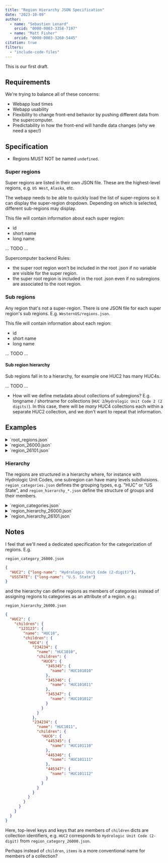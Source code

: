 ```yaml
---
title: "Region Hierarchy JSON Specification"
date: "2023-10-09"
author:
  - name: "Sebastien Lenard"
    orcid: "0000-0003-3358-7197"
  - name: "Matt Fisher"
    orcid: "0000-0003-3260-5445"
citation: true
filters:
  - "include-code-files"
---
```


This is our first draft.

## Requirements

We're trying to balance all of these concerns:

- Webapp load times
- Webapp usability
- Flexibility to change front-end behavior by pushing different data from the
  supercomputer.
- Predictability in how the front-end will handle data changes (why we need a spec!)


## Specification

* Regions MUST NOT be named `undefined`.


### Super regions

Super regions are listed in their own JSON file. These are the highest-level regions,
e.g. `US West`, `Alaska`, etc.

The webapp needs to be able to quickly load the list of super-regions so it can display
the super-region dropdown. Depending on which is selected, different sub-regions may
display.

This file will contain information about each super region:

- id
- short name
- long name

... TODO ...

Supercomputer backend Rules: 
- the super root region won't be included in the root .json if no variable are visible for the super region.
- the super root region is included in the root .json even if no subregions are associated to the root region.

### Sub regions

Any region that's not a super-region. There is one JSON file for each super region's sub
regions. E.g. `WesternUS/regions.json`.

This file will contain information about each region:

- id
- short name
- long name


... TODO ...


#### Sub region hierarchy

Sub regions fall in to a hierarchy, for example one HUC2 has many HUC4s.

... TODO ...

- How will we define metadata about collections of subregions? E.g. longname / shortname
  for collections (`HUC 2`/`Hydrologic Unit Code 2 (2 digits)`). In this case, there
  will be _many_ HUC4 collections each within a separate HUC2 collection, and we don't
  want to repeat that information.


## Examples

<details>
<summary>`root_regions.json`</summary>
```{.json include="root_regions.json"}
```
</details>

<details>
<summary>`region_26000.json`</summary>
```{.json include="region_26000.json"}
```
</details>

<details>
<summary>`region_26101.json`</summary>
```{.json include="region_26101.json"}
```
</details>


### Hierarchy

The regions are structured in a hierarchy where, for instance with Hydrologic Unit
Codes, one subregion can have many levels subdivisions. `region_categories.json` defines
the grouping types, e.g. "HUC" or "US State", and `region_hierarchy_*.json` define the
structure of groups and their members.

<details>
<summary>`region_categories.json`</summary>
```{.json include="region_categories.json"}
```
</details>

<details>
<summary>`region_hierarchy_26000.json`</summary>
```{.json include="region_hierarchy_26000.json"}
```
</details>

<details>
<summary>`region_hierarchy_26101.json`</summary>
```{.json include="region_hierarchy_26101.json"}
```
</details>


## Notes

I feel that we'll need a dedicated specification for the categorization of regions. E.g.

`region_category_26000.json`
```json
{
  "HUC2": {"long-name": "Hydrologic Unit Code (2-digit)"},
  "USSTATE": {"long-name": "U.S. State"}
}
```

and the hierarchy can define regions as members of categories instead of assigning
regions to categories as an attribute of a region. e.g.:

`region_hierarchy_26000.json`
```json
{
  "HUC2": {
    "children": {
      "123123": {
        "name": "HUC10",
        "children": {
          "HUC4": {
            "234234": {
              "name": "HUC1010",
              "children": {
                "HUC6": {
                  "345345": {
                    "name": "HUC101010"
                  },
                  "345346": {
                    "name": "HUC101011"
                  },
                  "345347": {
                    "name": "HUC101012"
                  }
                }
              }
            },
            "234234": {
              "name": "HUC1011",
              "children": {
                "HUC6": {
                  "445345": {
                    "name": "HUC101110"
                  },
                  "445346": {
                    "name": "HUC101111"
                  },
                  "445347": {
                    "name": "HUC101112"
                  }
                }
              }
            }
          }
        }
      }
    }
  }
}
```

Here, top-level keys and keys that are members of `children` dicts are collection
identifiers, e.g. `HUC2` corresponds to `Hydrologic Unit Code (2-digit)` from
`region_category_26000.json`.

Perhaps instead of `children`, `items` is a more conventional name for members of a
collection?
